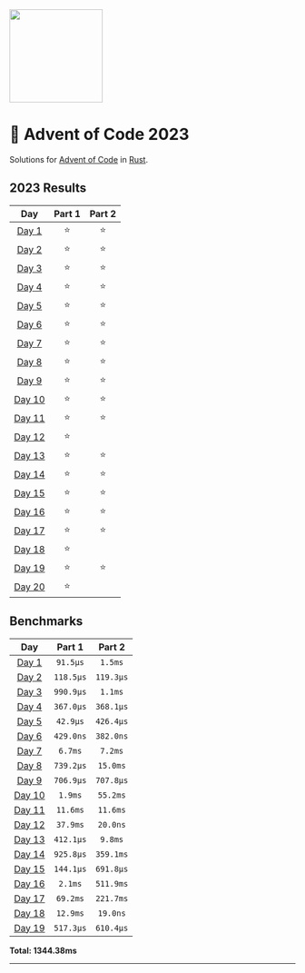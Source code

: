 <img src="./.assets/christmas_ferris.png" width="164">

# 🎄 Advent of Code 2023

Solutions for [Advent of Code](https://adventofcode.com/) in [Rust](https://www.rust-lang.org/).

<!--- advent_readme_stars table --->
## 2023 Results

| Day | Part 1 | Part 2 |
| :---: | :---: | :---: |
| [Day 1](https://adventofcode.com/2023/day/1) | ⭐ | ⭐ |
| [Day 2](https://adventofcode.com/2023/day/2) | ⭐ | ⭐ |
| [Day 3](https://adventofcode.com/2023/day/3) | ⭐ | ⭐ |
| [Day 4](https://adventofcode.com/2023/day/4) | ⭐ | ⭐ |
| [Day 5](https://adventofcode.com/2023/day/5) | ⭐ | ⭐ |
| [Day 6](https://adventofcode.com/2023/day/6) | ⭐ | ⭐ |
| [Day 7](https://adventofcode.com/2023/day/7) | ⭐ | ⭐ |
| [Day 8](https://adventofcode.com/2023/day/8) | ⭐ | ⭐ |
| [Day 9](https://adventofcode.com/2023/day/9) | ⭐ | ⭐ |
| [Day 10](https://adventofcode.com/2023/day/10) | ⭐ | ⭐ |
| [Day 11](https://adventofcode.com/2023/day/11) | ⭐ | ⭐ |
| [Day 12](https://adventofcode.com/2023/day/12) | ⭐ |   |
| [Day 13](https://adventofcode.com/2023/day/13) | ⭐ | ⭐ |
| [Day 14](https://adventofcode.com/2023/day/14) | ⭐ | ⭐ |
| [Day 15](https://adventofcode.com/2023/day/15) | ⭐ | ⭐ |
| [Day 16](https://adventofcode.com/2023/day/16) | ⭐ | ⭐ |
| [Day 17](https://adventofcode.com/2023/day/17) | ⭐ | ⭐ |
| [Day 18](https://adventofcode.com/2023/day/18) | ⭐ |   |
| [Day 19](https://adventofcode.com/2023/day/19) | ⭐ | ⭐ |
| [Day 20](https://adventofcode.com/2023/day/20) | ⭐ |   |
<!--- advent_readme_stars table --->

<!--- benchmarking table --->
## Benchmarks

| Day | Part 1 | Part 2 |
| :---: | :---: | :---:  |
| [Day 1](./src/bin/01.rs) | `91.5µs` | `1.5ms` |
| [Day 2](./src/bin/02.rs) | `118.5µs` | `119.3µs` |
| [Day 3](./src/bin/03.rs) | `990.9µs` | `1.1ms` |
| [Day 4](./src/bin/04.rs) | `367.0µs` | `368.1µs` |
| [Day 5](./src/bin/05.rs) | `42.9µs` | `426.4µs` |
| [Day 6](./src/bin/06.rs) | `429.0ns` | `382.0ns` |
| [Day 7](./src/bin/07.rs) | `6.7ms` | `7.2ms` |
| [Day 8](./src/bin/08.rs) | `739.2µs` | `15.0ms` |
| [Day 9](./src/bin/09.rs) | `706.9µs` | `707.8µs` |
| [Day 10](./src/bin/10.rs) | `1.9ms` | `55.2ms` |
| [Day 11](./src/bin/11.rs) | `11.6ms` | `11.6ms` |
| [Day 12](./src/bin/12.rs) | `37.9ms` | `20.0ns` |
| [Day 13](./src/bin/13.rs) | `412.1µs` | `9.8ms` |
| [Day 14](./src/bin/14.rs) | `925.8µs` | `359.1ms` |
| [Day 15](./src/bin/15.rs) | `144.1µs` | `691.8µs` |
| [Day 16](./src/bin/16.rs) | `2.1ms` | `511.9ms` |
| [Day 17](./src/bin/17.rs) | `69.2ms` | `221.7ms` |
| [Day 18](./src/bin/18.rs) | `12.9ms` | `19.0ns` |
| [Day 19](./src/bin/19.rs) | `517.3µs` | `610.4µs` |

**Total: 1344.38ms**
<!--- benchmarking table --->

---
